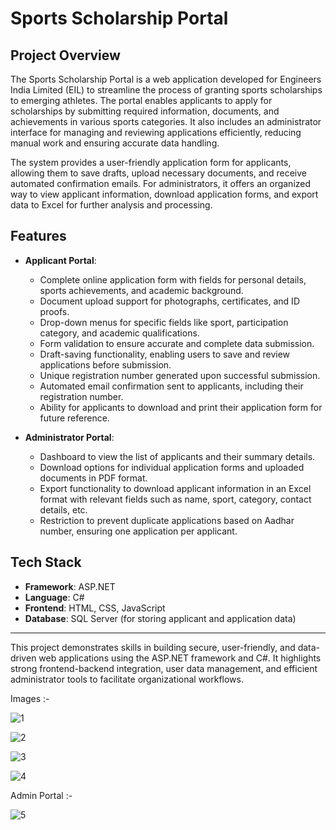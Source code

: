 # Sports Scholarship Portal

## Project Overview
The Sports Scholarship Portal is a web application developed for Engineers India Limited (EIL) to streamline the process of granting sports scholarships to emerging athletes. The portal enables applicants to apply for scholarships by submitting required information, documents, and achievements in various sports categories. It also includes an administrator interface for managing and reviewing applications efficiently, reducing manual work and ensuring accurate data handling.

The system provides a user-friendly application form for applicants, allowing them to save drafts, upload necessary documents, and receive automated confirmation emails. For administrators, it offers an organized way to view applicant information, download application forms, and export data to Excel for further analysis and processing.

## Features
- **Applicant Portal**:
  - Complete online application form with fields for personal details, sports achievements, and academic background.
  - Document upload support for photographs, certificates, and ID proofs.
  - Drop-down menus for specific fields like sport, participation category, and academic qualifications.
  - Form validation to ensure accurate and complete data submission.
  - Draft-saving functionality, enabling users to save and review applications before submission.
  - Unique registration number generated upon successful submission.
  - Automated email confirmation sent to applicants, including their registration number.
  - Ability for applicants to download and print their application form for future reference.

- **Administrator Portal**:
  - Dashboard to view the list of applicants and their summary details.
  - Download options for individual application forms and uploaded documents in PDF format.
  - Export functionality to download applicant information in an Excel format with relevant fields such as name, sport, category, contact details, etc.
  - Restriction to prevent duplicate applications based on Aadhar number, ensuring one application per applicant.

## Tech Stack
- **Framework**: ASP.NET
- **Language**: C#
- **Frontend**: HTML, CSS, JavaScript
- **Database**: SQL Server (for storing applicant and application data)

---

This project demonstrates skills in building secure, user-friendly, and data-driven web applications using the ASP.NET framework and C#. It highlights strong frontend-backend integration, user data management, and efficient administrator tools to facilitate organizational workflows.

Images :-

![1](https://github.com/user-attachments/assets/c31b5736-841c-4cb2-83f5-449f5624bb56)

![2](https://github.com/user-attachments/assets/58698565-6c06-4793-ac8e-2e7e9677149e)

![3](https://github.com/user-attachments/assets/cf7ca839-37e4-4513-862a-7a493a959a3f)

![4](https://github.com/user-attachments/assets/68a49bbd-f5d9-4191-8bab-722fe6233743)


Admin Portal :-

![5](https://github.com/user-attachments/assets/7f1b2844-9ad2-49f7-85a3-2552fb8c9d41)

